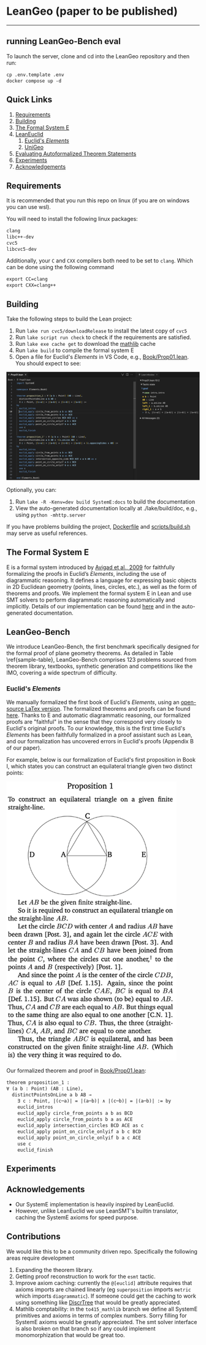 # LeanGeo (paper to be published)
______________________________________________________________________

## running LeanGeo-Bench eval

To launch the server, clone and cd into the LeanGeo repository and then run: 
```
cp .env.template .env
docker compose up -d
```

## Quick Links

1. [Requirements](#requirements)  
1. [Building](#building)
1. [The Formal System E](#the-formal-system-e)
1. [LeanEuclid](#leaneuclid)
    1. [Euclid's *Elements*](#euclids-elements)
    1. [UniGeo](#unigeo)
1. [Evaluating Autoformalized Theorem Statements](#evaluating-autoformalized-theorem-statements)
1. [Experiments](#experiments)
1. [Acknowledgements](#acknowledgements)



## Requirements

It is recommended that you run this repo on linux (if you are on windows you can use wsl). 

You will need to install the following linux packages: 
```
clang
libc++-dev
cvc5
libcvc5-dev
```

Additionally, your `C` and `CXX` compilers both need to be set to `clang`. Which can be done using the following command
```
export CC=clang
export CXX=clang++
```

## Building

Take the following steps to build the Lean project:

1. Run `lake run cvc5/downloadRelease` to install the latest copy of `cvc5`
2. Run `lake script run check` to check if the requirements are satisfied.
3. Run `lake exe cache get` to download the [mathlib](https://github.com/leanprover-community/mathlib4) cache
4. Run `lake build` to compile the formal system E
5. Open a file for Euclid's *Elements* in VS Code, e.g., [Book/Prop01.lean](Book/Prop01.lean). You should expect to see:

![Elements Prop1](https://github.com/loganrjmurphy/LeanEuclid/blob/master/images/Elements_prop1.png)


Optionally, you can:

1. Run `lake -R -Kenv=dev build SystemE:docs` to build the documentation
1. View the auto-generated documentation locally at ./lake/build/doc, e.g., using `python -mhttp.server`

If you have problems building the project, [Dockerfile](./Dockerfile) and [scripts/build.sh](./scripts/build.sh) may serve as useful references.


## The Formal System E

E is a formal system introduced by [Avigad et al., 2009](https://arxiv.org/abs/0810.4315) for faithfully formalizing the proofs in Euclid’s *Elements*, including the use of diagrammatic reasoning. It defines a language for expressing basic objects in 2D Euclidean geometry (points, lines, circles, etc.), as well as the form of theorems and proofs. We implement the formal system E in Lean and use SMT solvers to perform diagrammatic reasoning automatically and implicitly. Details of our implementation can be found [here](https://github.com/loganrjmurphy/LeanEuclid/tree/master/SystemE) and in the auto-generated documentation.



## LeanGeo-Bench
We introduce LeanGeo-Bench, the first benchmark specifically designed for the formal proof of plane geometry theorems. As detailed in Table \ref{sample-table}, LeanGeo-Bench comprises 123 problems sourced from theorem library, textbooks, synthetic generation and competitions like the IMO, covering a wide spectrum of difficulty.


### Euclid's *Elements*

We manually formalized the first book of Euclid's *Elements*, using an [open-source LaTex version](https://github.com/rfitzp/Elements). The formalized theorems and proofs can be found [here](./Book). Thanks to E and automatic diagrammatic reasoning, our formalized proofs are "faithful" in the sense that they correspond very closely to Euclid's original proofs. To our knowledge, this is the first time Euclid's *Elements* has been faithfully formalized in a proof assistant such as Lean, and our formalization has uncovered errors in Euclid's proofs (Appendix B of our paper).

For example, below is our formalization of Euclid's first proposition in Book I, which states you can construct an equilateral triangle given two distinct points:

<img width="444" alt="image" src="https://github.com/loganrjmurphy/LeanEuclid/blob/master/images/Elements_prop1_Euclid.png">

Our formalized theorem and proof in [Book/Prop01.lean](https://github.com/loganrjmurphy/LeanEuclid/blob/master/Book/Prop01.lean):

```lean
theorem proposition_1 :
∀ (a b : Point) (AB : Line),
  distinctPointsOnLine a b AB →
    ∃ c : Point, |(c─a)| = |(a─b)| ∧ |(c─b)| = |(a─b)| := by
    euclid_intros
    euclid_apply circle_from_points a b as BCD
    euclid_apply circle_from_points b a as ACE
    euclid_apply intersection_circles BCD ACE as c
    euclid_apply point_on_circle_onlyif a b c BCD
    euclid_apply point_on_circle_onlyif b a c ACE
    use c
    euclid_finish
```

## Experiments


## Acknowledgements

* Our SystemE implementation is heavily inspired by LeanEuclid.
* However, unlike LeanEuclid we use LeanSMT's builtin translator, caching the SystemE axioms for speed purpose.

## Contributions

We would like this to be a community driven repo. Specifically the following areas require development

1. Expanding the theorem library.
2. Getting proof reconstruction to work for the `esmt` tactic.
3. Improve axiom caching: currently the `@[euclid]` attribute requires that axioms imports are chained linearly (eg `superposition` imports `metric` which imports `diagrammatic`). If someone could get the caching to work using something like [DiscrTree](https://leanprover-community.github.io/mathlib4_docs/Lean/Meta/DiscrTreeTypes.html#Lean.Meta.DiscrTree) that would be greatly appreciated.
4. Mathlib comptability: in the `to415_mathlib` branch we define all SystemE primitives and axioms in terms of complex numbers. Sorry filling for SystemE axioms would be greatly appreciated. The smt solver interface is also broken on that branch so if any could implement monomorphization that would be great too.